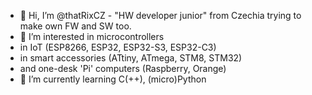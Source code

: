 - 👋 Hi, I’m @thatRixCZ - "HW developer junior" from Czechia trying to make own FW and SW too.
- 👀 I’m interested in microcontrollers
-   in IoT (ESP8266, ESP32, ESP32-S3, ESP32-C3)
-   in smart accessories (ATtiny, ATmega, STM8, STM32)
-   and one-desk 'Pi' computers (Raspberry, Orange)
- 🌱 I’m currently learning C(++), (micro)Python
